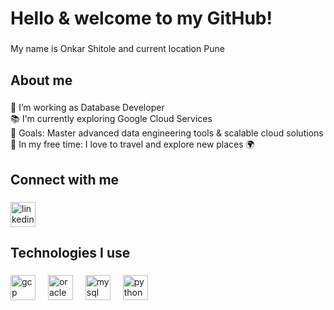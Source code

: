 <h1 align="left">Hello & welcome to my GitHub!</h1>

###

<p align="left">My name is Onkar Shitole and current location Pune</p>

###

<h2 align="left">About me</h2>

###

<p align="left">
🔭 I’m working as Database Developer<br>
📚 I'm currently exploring Google Cloud Services<br>
🎯 Goals: Master advanced data engineering tools & scalable cloud solutions<br>
🎲 In my free time: I love to travel and explore new places 🌍
</p>

###

<h2 align="left">Connect with me</h2>

###

<div align="left">
  <a href="https://www.linkedin.com/in/onkarshitole-8718a1997/" target="_blank">
    <img src="https://cdn.jsdelivr.net/gh/devicons/devicon/icons/linkedin/linkedin-original.svg" height="40" alt="linkedin logo" />
  </a>
</div>

<h2 align="left">Technologies I use</h2>

###

<div align="left">
  <img src="https://cdn.jsdelivr.net/gh/devicons/devicon/icons/googlecloud/googlecloud-original.svg" height="40" alt="gcp logo" />
  <img width="12" />
  <img src="https://cdn.jsdelivr.net/gh/devicons/devicon/icons/oracle/oracle-original.svg" height="40" alt="oracle logo" />
  <img width="12" />
  <img src="https://cdn.jsdelivr.net/gh/devicons/devicon/icons/mysql/mysql-original.svg" height="40" alt="mysql logo" />
  <img width="12" />
  <img src="https://cdn.jsdelivr.net/gh/devicons/devicon/icons/python/python-original.svg" height="40" alt="python logo" />
</div>
